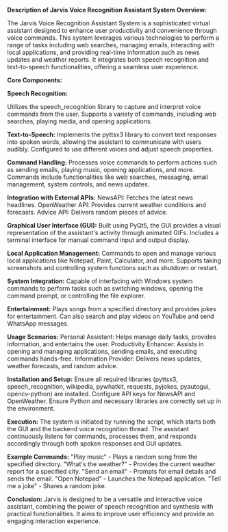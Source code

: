 **Description of Jarvis Voice Recognition Assistant System**
**Overview:**

The Jarvis Voice Recognition Assistant System is a sophisticated virtual assistant designed to enhance user productivity and convenience through voice commands. This system leverages various technologies to perform a range of tasks including web searches, managing emails, interacting with local applications, and providing real-time information such as news updates and weather reports. It integrates both speech recognition and text-to-speech functionalities, offering a seamless user experience.

**Core Components:**

**Speech Recognition:**

Utilizes the speech_recognition library to capture and interpret voice commands from the user.
Supports a variety of commands, including web searches, playing media, and opening applications.

**Text-to-Speech:**
Implements the pyttsx3 library to convert text responses into spoken words, allowing the assistant to communicate with users audibly.
Configured to use different voices and adjust speech properties.

**Command Handling:**
Processes voice commands to perform actions such as sending emails, playing music, opening applications, and more.
Commands include functionalities like web searches, messaging, email management, system controls, and news updates.

**Integration with External APIs:**
NewsAPI: Fetches the latest news headlines.
OpenWeather API: Provides current weather conditions and forecasts.
Advice API: Delivers random pieces of advice.

**Graphical User Interface (GUI):**
Built using PyQt5, the GUI provides a visual representation of the assistant's activity through animated GIFs.
Includes a terminal interface for manual command input and output display.

**Local Application Management:**
Commands to open and manage various local applications like Notepad, Paint, Calculator, and more.
Supports taking screenshots and controlling system functions such as shutdown or restart.

**System Integration:**
Capable of interfacing with Windows system commands to perform tasks such as switching windows, opening the command prompt, or controlling the file explorer.

**Entertainment:**
Plays songs from a specified directory and provides jokes for entertainment.
Can also search and play videos on YouTube and send WhatsApp messages.

**Usage Scenarios:**
Personal Assistant: Helps manage daily tasks, provides information, and entertains the user.
Productivity Enhancer: Assists in opening and managing applications, sending emails, and executing commands hands-free.
Information Provider: Delivers news updates, weather forecasts, and random advice.

**Installation and Setup:**
Ensure all required libraries (pyttsx3, speech_recognition, wikipedia, pywhatkit, requests, pyjokes, pyautogui, opencv-python) are installed.
Configure API keys for NewsAPI and OpenWeather.
Ensure Python and necessary libraries are correctly set up in the environment.

**Execution:**
The system is initiated by running the script, which starts both the GUI and the backend voice recognition thread. The assistant continuously listens for commands, processes them, and responds accordingly through both spoken responses and GUI updates.

**Example Commands:**
"Play music" - Plays a random song from the specified directory.
"What's the weather?" - Provides the current weather report for a specified city.
"Send an email" - Prompts for email details and sends the email.
"Open Notepad" - Launches the Notepad application.
"Tell me a joke" - Shares a random joke.

**Conclusion:**
Jarvis is designed to be a versatile and interactive voice assistant, combining the power of speech recognition and synthesis with practical functionalities. It aims to improve user efficiency and provide an engaging interaction experience.

